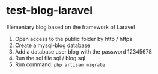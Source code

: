 # test-blog-laravel
Elementary blog based on the framework of Laravel

1. Open access to the public folder by http / https
2. Create a mysql-blog database
3. Add a database user blog with the password 12345678
4. Run the sql file sql / blog.sql
5. Run command: <code>php artisan migrate</code>
